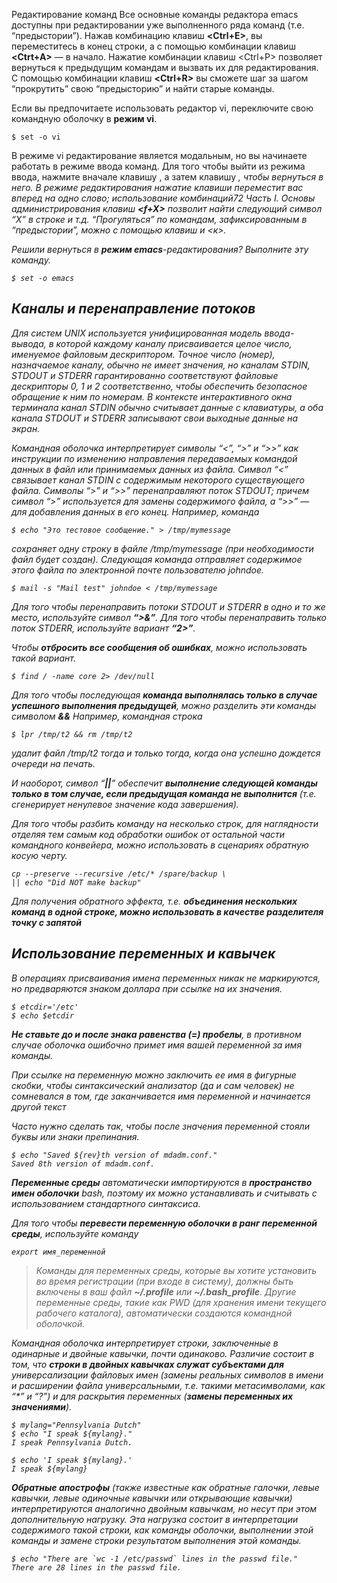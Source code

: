 Редактирование команд
Все основные команды редактора emacs доступны при редактировании уже выполненного ряда команд (т.е. “предыстории”). Нажав комбинацию клавиш **<Ctrl+E>**, вы переместитесь в конец строки, а с помощью комбинации клавиш **<Ctrt+A>** — в начало. Нажатие комбинации клавиш <Ctrl+P> позволяет вернуться к предыдущим командам и вызвать их для редактирования. С помощью комбинации клавиш **<Ctrl+R>** вы сможете шаг за шагом “прокрутить” свою “предысторию” и найти старые команды.

Если вы предпочитаете использовать редактор vi, переключите свою командную
оболочку в **режим vi**.
```
$ set -о vi
```
В режиме vi редактирование является модальным, но вы начинаете работать в режиме ввода команд. Для того чтобы выйти из режима ввода, нажмите вначале клавишу **<Esc>**, а затем клавишу **<i>**, чтобы вернуться в него. В режиме редактирования нажатие клавиши <w> переместит вас вперед на одно слово; использование комбинаций72 Часть I. Основы администрирования клавиш **<f+X>** позволит найти следующий символ “X” в строке и т.д. “Прогуляться” по командам, зафиксированным в “предыстории”, можно с помощью клавиш <Esc> и <к>.

Решили вернуться в **режим emacs**-редактирования? Выполните эту команду.
```
$ set -о emacs
```

## Каналы и перенаправление потоков
Для систем UNIX используется унифицированная модель ввода-вывода, в которой каждому каналу присваивается целое число, именуемое файловым дескриптором. Точное
число (номер), назначаемое каналу, обычно не имеет значения, но каналам STDIN, STDOUT и STDERR гарантированно соответствуют файловые дескрипторы 0, 1 и 2 соответственно, чтобы обеспечить безопасное обращение к ним по номерам. В контексте интерактивного окна терминала канал STDIN обычно считывает данные с клавиатуры, а оба канала STDOUT и STDERR записывают свои выходные данные на экран.

Командная оболочка интерпретирует символы “<”, “>” и “>>” как инструкции по изменению направления передаваемых командой данных в файл или принимаемых данных из файла. Символ “<” связывает канал STDIN с содержимым некоторого существующего файла. Символы “>” и “>>” перенаправляют поток STDOUT; причем символ “>” используется для замены содержимого файла, а “>>” — для добавления данных в его конец. Например, команда
```
$ echo "Это тестовое сообщение." > /tmp/mymessage
```
сохраняет одну строку в файле /tmp/mymessage (при необходимости файл будет создан). Следующая команда отправляет содержимое этого файла по электронной почте пользователю johndoe.
```
$ mail -s "Mail test" johndoe < /tmp/mymessage
```
Для того чтобы перенаправить потоки STDOUT и STDERR в одно и то же место, используйте символ **“>&”**. Для того чтобы перенаправить только поток STDERR, используйте вариант **“2>”**.

Чтобы **отбросить все сообщения об ошибках**, можно использовать такой вариант.
```
$ find / -name core 2> /dev/null
```

Для того чтобы последующая **команда выполнялась только в случае успешного выполнения предыдущей**, можно разделить эти команды символом **&&** Например, командная строка
```
$ lpr /tmp/t2 && rm /tmp/t2
```
удалит файл /tmp/t2 тогда и только тогда, когда она успешно дождется очереди на печать.

И наоборот, символ “**||**” обеспечит **выполнение следующей команды только в том случае, если предыдущая команда не выполнится** (т.е. сгенерирует ненулевое значение кода завершения).

Для того чтобы разбить команду на несколько строк, для наглядности отделяя тем самым код обработки ошибок от остальной части командного конвейера, можно использовать в сценариях обратную косую черту.
```
ср --preserve --recursive /etc/* /spare/backup \
|| echo "Did NOT make backup"
```
Для получения обратного эффекта, т.е. **объединения нескольких команд в одной строке, можно использовать в качестве разделителя точку с запятой**

## Использование переменных и кавычек
В операциях присваивания имена переменных никак не маркируются, но предваряются знаком доллара при ссылке на их значения.
```
$ etcdir='/etc'
$ echo $etcdir
```
**Не ставьте до и после знака равенства (=) пробелы**, в противном случае оболочка ошибочно примет имя вашей переменной за имя команды.

При ссылке на переменную можно заключить ее имя в фигурные скобки, чтобы синтаксический анализатор (да и сам человек) не сомневался в том, где заканчивается имя переменной и начинается другой текст

Часто нужно сделать так, чтобы после значения переменной стояли буквы
или знаки препинания.
```
$ echo "Saved ${rev}th version of mdadm.conf."
Saved 8th version of mdadm.conf.
```

**Переменные среды** автоматически импортируются в **пространство имен оболочки** bash, поэтому их можно устанавливать и считывать с использованием стандартного синтаксиса. 

Для того чтобы **перевести переменную оболочки в ранг переменной среды**, используйте команду 
```
export имя_переменной
```
> Команды для переменных среды, которые вы хотите установить во время регистрации (при входе в систему), должны быть включены в ваш файл **~/.profile** или **~/.bash_profile**. Другие переменные среды, такие как PWD (для хранения имени текущего рабочего каталога), автоматически создаются командной оболочкой.

Командная оболочка интерпретирует строки, заключенные в одинарные и двойные кавычки, почти одинаково. Различие состоит в том, что **строки в двойных кавычках служат субъектами для** универсализации файловых имен (замены реальных символов в имени и расширении файла универсальными, т.е. такими метасимволами, как “*” и “?”) и для раскрытия переменных (**замены переменных их значениями**).
```
$ mylang="Pennsylvania Dutch"
$ echo "I speak ${mylang}."
I speak Pennsylvania Dutch.

$ echo 'I speak ${mylang}.'
I speak ${mylang}
```
**Обратные апострофы** (также известные как обратные галочки, левые кавычки, левые одиночные кавычки или открывающие кавычки) интерпретируются аналогично двойным кавычкам, но несут при этом дополнительную нагрузку. Эта нагрузка состоит в интерпретации содержимого такой строки, как команды оболочки, выполнении этой команды и замене строки результатом выполнения этой команды.
```
$ echo "There are `wc -1 /etc/passwd` lines in the passwd file."
There are 28 lines in the passwd file.
```




